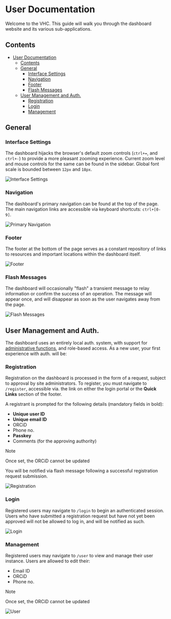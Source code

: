 # User Documentation

Welcome to the VHC. This guide will walk you through the dashboard website and its various sub-applications.

## Contents

- [User Documentation](#user-documentation)
	- [Contents](#contents)
	- [General](#general)
		- [Interface Settings](#interface-settings)
		- [Navigation](#navigation)
		- [Footer](#footer)
		- [Flash Messages](#flash-messages)
	- [User Management and Auth.](#user-management-and-auth)
		- [Registration](#registration)
		- [Login](#login)
		- [Management](#management)

## General

### Interface Settings

The dashboard hijacks the browser's default zoom controls (`ctrl+=`, and `ctrl+-`) to provide a more pleasant zooming experience. Current zoom level and mouse controls for the same can be found in the sidebar. Global font scale is bounded between `12px` and `18px`.

![Interface Settings](images/interface.png)

### Navigation

The dashboard's primary navigation can be found at the top of the page. The main navigation links are accessible via keyboard shortcuts: `ctrl+[0-9]`.

![Primary Navigation](images/navigation.png)

### Footer

The footer at the bottom of the page serves as a constant repository of links to resources and important locations within the dashboard itself.

![Footer](images/footer.png)

### Flash Messages

The dashboard will occasionally "flash" a transient message to relay information or confirm the success of an operation. The message will appear once, and will disappear as soon as the user navigates away from the page.

![Flash Messages](images/flash.png)

## User Management and Auth.

The dashboard uses an entirely local auth. system, with support for [administrative functions](#admin), and role-based access. As a new user, your first experience with auth. will be:

### Registration

Registration on the dashboard is processed in the form of a request, subject to approval by site administrators. To register, you must navigate to `/register`, accessible via. the link on either the login portal or the **Quick Links** section of the footer. 

A registrant is prompted for the following details (mandatory fields in bold):

- **Unique user ID**
- **Unique email ID**
- ORCiD
- Phone no.
- **Passkey**
- Comments (for the approving authority)

> [!NOTE]
> Once set, the ORCiD cannot be updated

You will be notified via flash message following a successful registration request submission.

![Registration](images/registration.png)

### Login

Registered users may navigate to `/login` to begin an authenticated session. Users who have submitted a registration request but have not yet been approved will not be allowed to log in, and will be notified as such.

![Login](images/login.png)

### Management

Registered users may navigate to `/user` to view and manage their user instance. Users are allowed to edit their:

- Email ID
- ORCiD
- Phone no.

> [!NOTE]
> Once set, the ORCiD cannot be updated

![User](images/user.png)